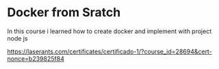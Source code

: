 # Docker from Sratch
In this course i learned how to create docker and implement with project node js


https://laserants.com/certificates/certificado-1/?course_id=28694&cert-nonce=b239825f84


